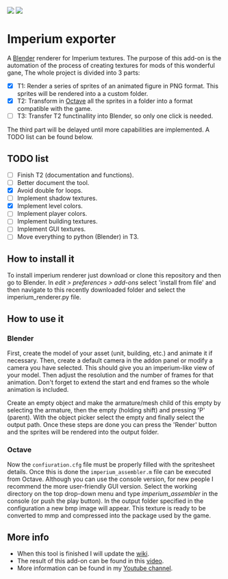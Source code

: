 ![](https://img.shields.io/badge/Blender%20version-2.8x-orange?style=for-the-badge&logo=blender&logoColor=white)
![](https://img.shields.io/github/v/tag/JavierRojo/Imperium_exporter?color=green&label=Add-on%20version&logo=python&logoColor=white&style=for-the-badge)

# Imperium exporter
A [Blender](https://www.blender.org/) renderer for Imperium textures. The purpose of this add-on is the automation of the process of creating textures for mods of this wonderful gane, The whole project is divided into 3 parts:

* [x] T1: Render a series of sprites of an animated figure in PNG format. This sprites will be rendered into a a custom folder.
* [x] T2: Transform in [Octave](https://www.gnu.org/software/octave/) all the sprites in a folder into a format compatible with the game.
* [ ] T3: Transfer T2 functinallity into Blender, so only one click is needed.

The third part will be delayed until more capabilities are implemented. A TODO list can be found below.

## TODO list
* [ ] Finish T2 (documentation and functions).
* [ ] Better document the tool.
* [x] Avoid double for loops.
* [ ] Implement shadow textures.
* [x] Implement level colors.
* [ ] Implement player colors.
* [ ] Implement building textures.
* [ ] Implement GUI textures.
* [ ] Move everything to python (Blender) in T3.

## How to install it
To install imperium renderer just download or clone this repository and then go to Blender. In _edit > preferences > add-ons_ select 'install from file' and then navigate to this recently downloaded folder and select the imperium\_renderer.py file.

## How to use it
### Blender
First, create the model of your asset (unit, building, etc.) and animate it if necessary. Then, create a default camera in the addon panel or modify a camera you have selected. This should give you an imperium-like view of your model. Then adjust the resolution and the number of frames for that animation. Don't forget to extend the start and end frames so the whole animation is included.

Create an empty object and make the armature/mesh child of this empty by selecting the armature, then the empty (holding shift) and pressing 'P' (parent). With the object picker select the empty and finally select the output path. Once these steps are done you can press the 'Render' button and the sprites will be rendered into the output folder.

### Octave
Now the `confiuration.cfg` file must be properly filled with the spritesheet details. Once this is done the `imperium_assembler.m` file can be executed from Octave. Although you can use the console version, for new people I recommend the more user-friendly GUI version. Select the working directory on the top drop-down menu and type _imperium\_assembler_ in the console (or push the play button). In the output folder specified in the configuration a new bmp image will appear. This texture is ready to be converted to mmp and compressed into the package used by the game. 

## More info
* When this tool is finished I will update the [wiki](https://github.com/JavierRojo/Imperium_exporter/wiki).
* The result of this add-on can be found in this [video](https://youtu.be/MGJLMHRm75E).
* More information can be found in my [Youtube channel](https://www.youtube.com/playlist?list=PL_zV6BZZ-V3c3P5ECvt4QKXoIlzdFlKu2).

